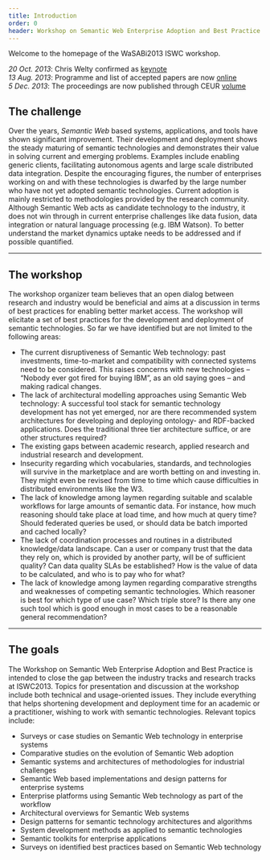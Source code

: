 ```yaml
---
title: Introduction
order: 0
header: Workshop on Semantic Web Enterprise Adoption and Best Practice
---
```


Welcome to the homepage of the WaSABi2013 ISWC workshop.

*20 Oct. 2013*: Chris Welty confirmed as [keynote](http://wasabi-ws.org/keynote) <br />
*13 Aug. 2013*: Programme and list of accepted papers are now [online](http://wasabi-ws.org/programme)<br />
*5 Dec. 2013*: The proceedings are now published through CEUR [volume](http://ceur-ws.org/Vol-1106/)<br />

## The challenge

Over the years, *Semantic Web* based systems, applications, and tools have shown significant improvement. 
Their development and deployment shows the steady maturing of semantic technologies and demonstrates their value in solving current and emerging problems. 
Examples include enabling generic clients, facilitating autonomous agents and large scale distributed data integration. Despite the encouraging figures, the number of enterprises working on and with these technologies is dwarfed by the large number who have not yet adopted semantic technologies. Current adoption is mainly restricted to methodologies provided by the research community. Although Semantic Web acts as candidate technology to the industry, it does not win through in current enterprise challenges like data fusion, data integration or natural language processing (e.g. IBM Watson). To better understand the market dynamics uptake needs to be addressed and if possible quantified.

------

## The workshop
The workshop organizer team believes that an open dialog between research and industry would be beneficial and aims at a discussion in terms of best practices for enabling better market access. The workshop will elicitate a set of best practices for the development and deployment of semantic technologies. So far we have identified but are not limited to the following areas:
- The current disruptiveness of Semantic Web technology: past investments, time-to-market and compatibility with connected systems need to be considered. This raises concerns with new technologies – “Nobody ever got fired for buying IBM”, as an old saying goes – and making radical changes.
- The lack of architectural modelling approaches using Semantic Web technology: A successful tool stack for semantic technology development has not yet emerged, nor are there recommended system architectures for developing and deploying ontology- and RDF-backed applications. Does the traditional three tier architecture suffice, or are other structures required?
- The existing gaps between academic research, applied research and industrial research and development.
- Insecurity regarding which vocabularies, standards, and technologies will survive in the marketplace and are worth betting on and investing in. They might even be revised from time to time which cause difficulties in distributed environments like the W3.
- The lack of knowledge among laymen regarding suitable and scalable workflows for large amounts of semantic data. For instance, how much reasoning should take place at load time, and how much at query time? Should federated queries be used, or should data be batch imported and cached locally?
- The lack of coordination processes and routines in a distributed knowledge/data landscape. Can a user or company trust that the data they rely on, which is provided by another party, will be of sufficient quality? Can data quality SLAs be established? How is the value of data to be calculated, and who is to pay who for what?
- The lack of knowledge among laymen regarding comparative strengths and weaknesses of competing semantic technologies. Which reasoner is best for which type of use case? Which triple store? Is there any one such tool which is good enough in most cases to be a reasonable general recommendation?


------

## The goals
The Workshop on Semantic Web Enterprise Adoption and Best Practice is intended to close the gap between the industry tracks and research tracks at ISWC2013. Topics for presentation and discussion at the workshop include both technical and usage-oriented issues. They include everything that helps shortening development and deployment time for an academic or a practitioner, wishing to work with semantic technologies.
Relevant topics include:

- Surveys or case studies on Semantic Web technology in enterprise systems
- Comparative studies on the evolution of Semantic Web adoption
- Semantic systems and architectures of methodologies for industrial challenges
- Semantic Web based implementations and design patterns for enterprise systems
- Enterprise platforms using Semantic Web technology as part of the workflow
- Architectural overviews for Semantic Web systems
- Design patterns for semantic technology architectures and algorithms
- System development methods as applied to semantic technologies
- Semantic toolkits for enterprise applications
- Surveys on identified best practices based on Semantic Web technology

